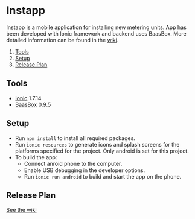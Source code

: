 # Instapp

Instapp is a mobile application for installing new metering units. App has been developed with Ionic framework and backend uses BaasBox. More detailed information can be found in the [wiki](https://github.com/IoTitude/Instapp/wiki).

<!-- MDTOC maxdepth:6 firsth1:2 numbering:1 flatten:1 bullets:0 updateOnSave:1 -->

1. [Tools](#tools)   
2. [Setup](#setup)   
3. [Release Plan](#release-plan)   

<!-- /MDTOC -->

## Tools

- [Ionic](http://ionicframework.com/) 1.7.14
- [BaasBox](http://www.baasbox.com/) 0.9.5

## Setup

- Run `npm install` to install all required packages.
- Run `ionic resources` to generate icons and splash screens for the platforms specified for the project. Only android is set for this project.
- To build the app:
  - Connect anroid phone to the computer.
  - Enable USB debugging in the developer options.
  - Run `ionic run android` to build and start the app on the phone.

## Release Plan

[See the wiki](https://github.com/IoTitude/Instapp/wiki/Release-Plan)
